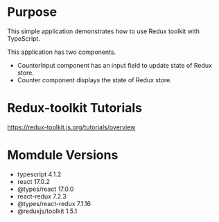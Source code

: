 # Purpose

This simple application demonstrates how to use Redux toolkit with TypeScript.

This application has two components.

* CounterInput component has an input field to update state of Redux store.
* Counter component displays the state of Redux store.


# Redux-toolkit Tutorials
https://redux-toolkit.js.org/tutorials/overview


# Momdule Versions
    
* typescript 4.1.2
* react 17.0.2
* @types/react 17.0.0
* react-redux 7.2.3
* @types/react-redux 7.1.16
* @reduxjs/toolkit 1.5.1






